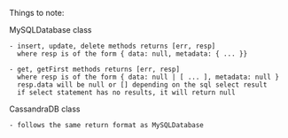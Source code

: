 Things to note:

MySQLDatabase class

    - insert, update, delete methods returns [err, resp]
      where resp is of the form { data: null, metadata: { ... }}

    - get, getFirst methods returns [err, resp]
      where resp is of the form { data: null | [ ... ], metadata: null }
      resp.data will be null or [] depending on the sql select result
      if select statement has no results, it will return null

CassandraDB class
    
    - follows the same return format as MySQLDatabase